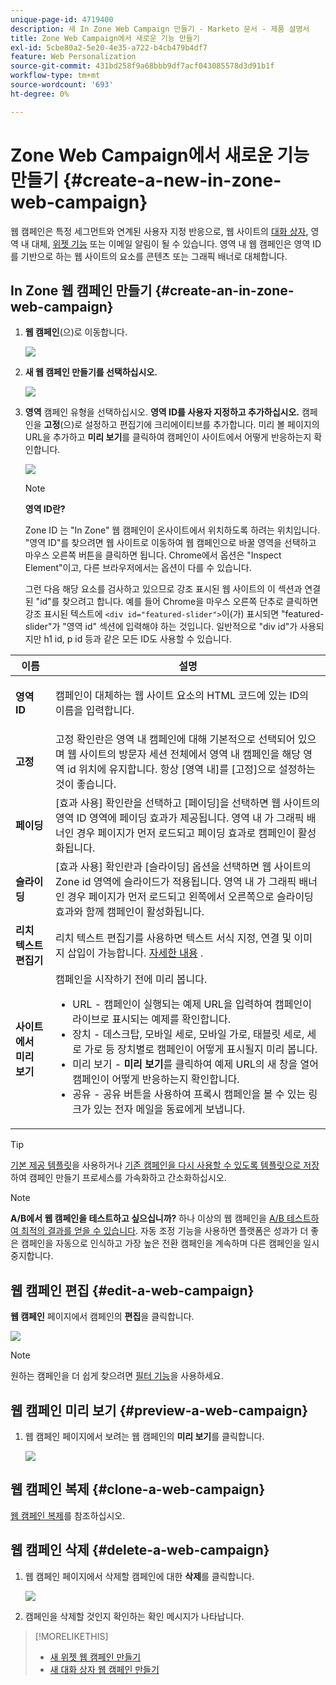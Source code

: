 ```yaml
---
unique-page-id: 4719400
description: 새 In Zone Web Campaign 만들기 - Marketo 문서 - 제품 설명서
title: Zone Web Campaign에서 새로운 기능 만들기
exl-id: 5cbe80a2-5e20-4e35-a722-b4cb479b4df7
feature: Web Personalization
source-git-commit: 431bd258f9a68bbb9df7acf043085578d3d91b1f
workflow-type: tm+mt
source-wordcount: '693'
ht-degree: 0%

---
```


# Zone Web Campaign에서 새로운 기능 만들기 {#create-a-new-in-zone-web-campaign}

웹 캠페인은 특정 세그먼트와 연계된 사용자 지정 반응으로, 웹 사이트의 [대화 상자](/help/marketo/product-docs/web-personalization/working-with-web-campaigns/create-a-new-dialog-web-campaign.md), 영역 내 대체, [위젯 기능](/help/marketo/product-docs/web-personalization/working-with-web-campaigns/create-a-new-widget-web-campaign.md) 또는 이메일 알림이 될 수 있습니다. 영역 내 웹 캠페인은 영역 ID를 기반으로 하는 웹 사이트의 요소를 콘텐츠 또는 그래픽 배너로 대체합니다.

## In Zone 웹 캠페인 만들기 {#create-an-in-zone-web-campaign}

1. **웹 캠페인**(으)로 이동합니다.

   ![](assets/image2016-8-18-15-3a54-3a21.png)

1. **새 웹 캠페인 만들기를 선택하십시오.**

   ![](assets/create-new-web-campaign-hand.png)

1. **영역** 캠페인 유형을 선택하십시오. **영역 ID를 사용자 지정하고 추가하십시오.** 캠페인을 **고정**(으)로 설정하고 편집기에 크리에이티브를 추가합니다. 미리 볼 페이지의 URL을 추가하고 **미리 보기**&#x200B;를 클릭하여 캠페인이 사이트에서 어떻게 반응하는지 확인합니다.

   ![](assets/new-3-1.png)

   >[!NOTE]
   >
   >**영역 ID란?**
   >
   >Zone ID 는 &quot;In Zone&quot; 웹 캠페인이 온사이트에서 위치하도록 하려는 위치입니다. &quot;영역 ID&quot;를 찾으려면 웹 사이트로 이동하여 웹 캠페인으로 바꿀 영역을 선택하고 마우스 오른쪽 버튼을 클릭하면 됩니다. Chrome에서 옵션은 &quot;Inspect Element&quot;이고, 다른 브라우저에서는 옵션이 다를 수 있습니다.
   >
   >그런 다음 해당 요소를 검사하고 있으므로 강조 표시된 웹 사이트의 이 섹션과 연결된 &quot;id&quot;를 찾으려고 합니다. 예를 들어 Chrome을 마우스 오른쪽 단추로 클릭하면 강조 표시된 텍스트에 `<div id="featured-slider">`이(가) 표시되면 &quot;featured-slider&quot;가 &quot;영역 id&quot; 섹션에 입력해야 하는 것입니다. 일반적으로 &quot;div id&quot;가 사용되지만 h1 id, p id 등과 같은 모든 ID도 사용할 수 있습니다.

<table> 
 <thead> 
  <tr> 
   <th colspan="1" rowspan="1">이름</th> 
   <th colspan="1" rowspan="1">설명</th> 
  </tr> 
 </thead> 
 <tbody> 
  <tr> 
   <td colspan="1" rowspan="1"><strong> 영역 ID </strong></td> 
   <td colspan="1" rowspan="1"><p>캠페인이 대체하는 웹 사이트 요소의 HTML 코드에 있는 ID의 이름을 입력합니다.</p></td> 
  </tr> 
  <tr> 
   <td colspan="1" rowspan="1"><p><strong> 고정 </strong></p></td> 
   <td colspan="1" rowspan="1">고정 확인란은 영역 내 캠페인에 대해 기본적으로 선택되어 있으며 웹 사이트의 방문자 세션 전체에서 영역 내 캠페인을 해당 영역 id 위치에 유지합니다. 항상 [영역 내]를 [고정]으로 설정하는 것이 좋습니다.</td> 
  </tr> 
  <tr> 
   <td colspan="1" rowspan="1"><p><strong> 페이딩</strong> </p></td> 
   <td colspan="1" rowspan="1">[효과 사용] 확인란을 선택하고 [페이딩]을 선택하면 웹 사이트의 영역 ID 영역에 페이딩 효과가 제공됩니다. 영역 내 가 그래픽 배너인 경우 페이지가 먼저 로드되고 페이딩 효과로 캠페인이 활성화됩니다.</td> 
  </tr> 
  <tr> 
   <td colspan="1"><strong>슬라이딩</strong></td> 
   <td colspan="1">[효과 사용] 확인란과 [슬라이딩] 옵션을 선택하면 웹 사이트의 Zone id 영역에 슬라이드가 적용됩니다. 영역 내 가 그래픽 배너인 경우 페이지가 먼저 로드되고 왼쪽에서 오른쪽으로 슬라이딩 효과와 함께 캠페인이 활성화됩니다.</td> 
  </tr> 
  <tr> 
   <td colspan="1"><strong> 리치 텍스트 편집기  </strong></td> 
   <td colspan="1">리치 텍스트 편집기를 사용하면 텍스트 서식 지정, 연결 및 이미지 삽입이 가능합니다. <a href="/help/marketo/product-docs/web-personalization/working-with-web-campaigns/using-the-web-personalization-rich-text-editor.md">자세한 내용</a> .</td> 
  </tr> 
  <tr> 
   <td colspan="1"><strong> 사이트에서 미리 보기   </strong></td> 
   <td colspan="1">캠페인을 시작하기 전에 미리 봅니다. <br> 
    <ul> 
     <li> URL - 캠페인이 실행되는 예제 URL을 입력하여 캠페인이 라이브로 표시되는 예제를 확인합니다.</li> 
     <li>장치 - 데스크탑, 모바일 세로, 모바일 가로, 태블릿 세로, 세로 가로 등 장치별로 캠페인이 어떻게 표시될지 미리 봅니다.</li> 
     <li> 미리 보기 - <strong>미리 보기</strong>를 클릭하여 예제 URL의 새 창을 열어 캠페인이 어떻게 반응하는지 확인합니다.</li> 
     <li> 공유 - 공유 버튼을 사용하여 프록시 캠페인을 볼 수 있는 링크가 있는 전자 메일을 동료에게 보냅니다.</li> 
    </ul></td> 
  </tr> 
 </tbody> 
</table>

>[!TIP]
>
>[기본 제공 템플릿](/help/marketo/product-docs/web-personalization/using-templates/using-templates-to-create-web-campaigns.md)을 사용하거나 [기존 캠페인을 다시 사용할 수 있도록 템플릿으로 저장](/help/marketo/product-docs/web-personalization/using-templates/using-templates-to-create-web-campaigns.md)하여 캠페인 만들기 프로세스를 가속화하고 간소화하십시오.

>[!NOTE]
>
>**A/B에서 웹 캠페인을 테스트하고 싶으십니까?** 하나 이상의 웹 캠페인을 [A/B 테스트하여 최적의 결과를 얻을 수 있습니다](/help/marketo/product-docs/web-personalization/working-with-web-campaigns/ab-test-your-web-campaign.md). 자동 조정 기능을 사용하면 플랫폼은 성과가 더 좋은 캠페인을 자동으로 인식하고 가장 높은 전환 캠페인을 계속하며 다른 캠페인을 일시 중지합니다.

## 웹 캠페인 편집 {#edit-a-web-campaign}

**웹 캠페인** 페이지에서 캠페인의 **편집**&#x200B;을 클릭합니다.

![](assets/in-zone-web-campaign-edit.png)

>[!NOTE]
>
>원하는 캠페인을 더 쉽게 찾으려면 [필터 기능](/help/marketo/product-docs/web-personalization/working-with-web-campaigns/filter-web-campaigns.md)을 사용하세요.

## 웹 캠페인 미리 보기 {#preview-a-web-campaign}

1. 웹 캠페인 페이지에서 보려는 웹 캠페인의 **미리 보기**&#x200B;를 클릭합니다.

   ![](assets/in-zone-web-campaign-preview.png)

## 웹 캠페인 복제 {#clone-a-web-campaign}

[웹 캠페인 복제](/help/marketo/product-docs/web-personalization/working-with-web-campaigns/clone-a-web-campaign.md)를 참조하십시오.

## 웹 캠페인 삭제 {#delete-a-web-campaign}

1. 웹 캠페인 페이지에서 삭제할 캠페인에 대한 **삭제**&#x200B;를 클릭합니다.

   ![](assets/in-zone-web-campaign-delete.png)

1. 캠페인을 삭제할 것인지 확인하는 확인 메시지가 나타납니다.

>[!MORELIKETHIS]
>
>* [새 위젯 웹 캠페인 만들기](/help/marketo/product-docs/web-personalization/working-with-web-campaigns/create-a-new-widget-web-campaign.md)
>* [새 대화 상자 웹 캠페인 만들기](/help/marketo/product-docs/web-personalization/working-with-web-campaigns/create-a-new-dialog-web-campaign.md)
